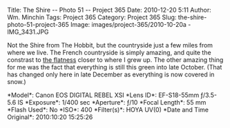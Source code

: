 Title: The Shire -- Photo 51 -- Project 365
Date: 2010-12-20 5:11
Author: Wm. Minchin
Tags: Project 365
Category: Project 365
Slug: the-shire-photo-51-project-365
Image: images/project-365/2010-10-20a - IMG_3431.JPG

Not the Shire from The Hobbit, but the countryside just a few miles from
where we live. The French countryside is simply amazing, and quite the
constrast to [the
flatness](http://www.flickr.com/photos/minchinweb/2658117266/) closer to
where I grew up. The other amazing thing for me was the fact that
everything is still this green into late October. (That has changed only
here in late December as everything is now covered in snow.)

<div markdown=1 class="photo-infobox">
*Model*: Canon EOS DIGITAL REBEL XSI  
*Lens ID*: EF-S18-55mm ƒ/3.5-5.6 IS  
*Exposure*: 1/400 sec  
*Aperture*: ƒ/10  
*Focal Length*: 55 mm  
*Flash Used*: No  
*ISO*: 400  
*Filter(s)*: HOYA UV(0)  
*Date and Time Original*: 2010:10:20 15:25:26
</div>
